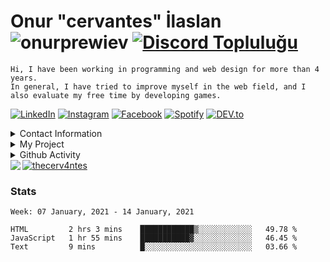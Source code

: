 # Onur "cervantes" İlaslan ![onurprewiev](https://komarev.com/ghpvc/?username=cervanteshub) <a href="https://discord.gg/zHG4m4V9vJ"><img src="https://img.shields.io/discord/754034797864812634.svg?style=flat&label=Join%20Community&color=7289DA" alt="Discord Topluluğu"/></a>

```
Hi, I have been working in programming and web design for more than 4 years. 
In general, I have tried to improve myself in the web field, and I also evaluate my free time by developing games.
```

<a href="https://www.linkedin.com/in/onurilaslan" target="_blank"><img src="https://img.shields.io/badge/LinkedIn-%230077B5.svg?&style=flat-square&logo=linkedin&logoColor=white" alt="LinkedIn"></a>
<a href="https://www.instagram.com/onurilaslans" target="_blank"><img src="https://img.shields.io/badge/Instagram-%23E4405F.svg?&style=flat-square&logo=instagram&logoColor=white" alt="Instagram"></a>
<a href="https://www.facebook.com/#" target="_blank"><img src="https://img.shields.io/badge/Facebook-%231877F2.svg?&style=flat-square&logo=facebook&logoColor=white" alt="Facebook"></a>
<a href="https://open.spotify.com/user/xfa59ymgzf28oajzw3bzpys1k" target="_blank"><img src="https://img.shields.io/badge/Spotify-%231ED760.svg?&style=flat-square&logo=spotify&logoColor=white" alt="Spotify"></a>
<a href="https://dev.to/onurilaslan" target="_blank"><img src="https://img.shields.io/badge/DEV-%230A0A0A.svg?&style=flat-square&logo=DEV.to&logoColor=white" alt="DEV.to"></a>



<details>
<summary> Contact Information </summary>
E-mail adress : onurilaslann@gmail.com <br>
Website : www.onurilaslan.rf.gd <br>
Discord : cervantes#3890
  </details>
<details>


<summary>My Project
  </summary>
Los Santos Police Pursuits SA-MP Sever<br>
www.lspp.rf.gd<br>
Westham Development (Founder)<br>
Fenix Development (Co-founder)<br>
Valeinsiva Bot (Developer)
</details>


</details>

<details>
  <summary> Github Activity </summary>
</details>

<a href="https://github.com/thecerv4ntes">
  <img align="left" src="https://github-readme-stats.vercel.app/api/top-langs/?username=thecerv4ntes&theme=tokyonight" />
  </a>

<a href="https://github.com/thecerv4ntes">
 <img align="center" src="https://github-readme-stats.vercel.app/api?username=thecerv4ntes&show_icons=true&theme=tokyonight&line_height=27" alt="thecerv4ntes"/>
</a>

### Stats
<!--START_SECTION:waka-->
```text
Week: 07 January, 2021 - 14 January, 2021

HTML         2 hrs 3 mins    ████████████▒░░░░░░░░░░░░   49.78 % 
JavaScript   1 hr 55 mins    ███████████▓░░░░░░░░░░░░░   46.45 % 
Text         9 mins          █░░░░░░░░░░░░░░░░░░░░░░░░   03.66 % 
```
<!--END_SECTION:waka-->
